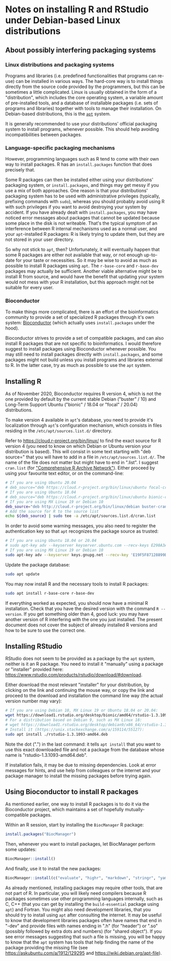 Notes on installing R and RStudio under Debian-based Linux distributions
========================================================================


About possibly interfering packaging systems
--------------------------------------------


### Linux distributions and packaging systems

Programs and libraries (i.e. predefined functionalities that programs can
re-use) can be installed in various ways. The hard-core way is to install
things directly from the source code provided by the programmers, but this can
be sometimes a little complicated. Linux is usually obtained in the form of a
"distribution", which includes the core operating system, a variable amount of
pre-installed tools, and a database of installable packages (i.e. sets of
programs and libraries) together with tools to manage their installation. On
Debian-based distributions, this is the
[`apt`](https://www.debian.org/doc/manuals/debian-reference/ch02.en.html)
system.

It is generally recommended to use your distributions' official packaging
system to install programs, whenever possible. This should help avoiding
incompatibilities between packages.


### Language-specific packaging mechanisms

However, programming languages such as R tend to come with their own way to
install packages. R has an `install.packages` function that does precisely
that.

Some R packages can then be installed either using your distributions'
packaging system, or `install.packages`, and things may get messy if you use a
mix of both approaches. One reason is that your distributions' packaging system
has to be used with administrative privileges (typically, prefixing commands
with `sudo`), whereas you should probably avoid using R with such privileges if
you want to avoid destroying your system by accident. If you have already dealt
with `install.packages`, you may have noticed error messages about packages
that cannot be updated because some place in the disk is not writeable. That's
the typical symptom of an interference between R internal mechanisms used as a
normal user, and your `apt`-installed R packages: R is likely trying to update
them, but they are not stored in your user directory.

So why not stick to `apt`, then? Unfortunately, it will eventually happen that
some R packages are either not available that way, or not enough up-to-date for
your taste or necessities. So it may be wise to avoid as much as possible to
install R packages using `apt`. The `r-base-core` and `r-base-dev` packages may
actually be sufficient. Another viable alternative might be to install R from
source, and would have the benefit that updating your system would not mess
with your R installation, but this approach might not be suitable for every
user.


### Bioconductor

To make things more complicated, there is an effort of the bioinformatics
community to provide a set of specialized R packages through it's own system:
[Bioconductor](https://www.bioconductor.org/install/#install-bioconductor-packages)
(which actually uses `install.packages` under the hood).

Bioconductor strives to provide a set of compatible packages, and can also
install R packages that are not specific to bioinformatics. I would therefore
suggest to install packages using Bioconductor whenever possible. You may still
need to install packages directly with `install.packages`, and some packages
might not build unless you install programs and libraries external to R. In the
latter case, try as much as possible to use the `apt` system.


Installing R
------------

As of November 2020, Bioconductor requires R version 4, which is not the one
provided by default by the current stable Debian ("buster" / 10) and Long-Term
Support Ubuntu ("bionic" / 18.04 or "focal" / 20.04) distributions.

To make version 4 available in `apt`'s database, you need to provide it's
localization through `apt`'s configuration mechanism, which consists in files
residing in the `/etc/apt/sources.list.d/` directory.

Refer to <https://cloud.r-project.org/bin/linux/> to find the exact source for
R version 4 (you need to know on which Debian or Ubuntu version your
distribution is based). This will consist in some text starting with "deb
source=" that you will have to add in a file in `/etc/apt/sources.list.d/`. The
name of the file does not matter but might have to end in ".list". I suggest
`cran.list` (for ["Comprehensive R Archive
Network"](https://cran.r-project.org)). Either proceed by using your favourite
text editor, or on the command-line:

```bash
# If you are using Ubuntu 20.04
# deb_source="deb https://cloud.r-project.org/bin/linux/ubuntu focal-cran40/"
# If you are using Ubuntu 18.04
# deb_source="deb https://cloud.r-project.org/bin/linux/ubuntu bionic-cran40/"
# If you are using MX Linux 19 or Debian 10
deb_source="deb http://cloud.r-project.org/bin/linux/debian buster-cran40/"
# Add the source for R to the source list
echo ${deb_source} | sudo tee -a /etc/apt/sources.list.d/cran.list
```

In order to avoid some warning messages, you also need to register the authentication key so that `apt` recognizes the package source as trusted:
```bash
# If you are using Ubuntu 18.04 or 20.04
# sudo apt-key adv --keyserver keyserver.ubuntu.com --recv-keys E298A3A825C0D65DFD57CBB651716619E084DAB9
# If you are using MX Linux 19 or Debian 10
sudo apt-key adv --keyserver keys.gnupg.net --recv-key 'E19F5F87128899B192B1A2C2AD5F960A256A04AF'
```

Update the package database:
```bash
sudo apt update
```

You may now install R and the necessary tools to install R packages:
```bash
sudo apt install r-base-core r-base-dev
```

If everything worked as expected, you should now have a minimal R installation.
Check that you have the desired version with the command `R --version`. If you
get something older than 4, good luck: you may have another version of R
interfering with the one you just installed. The present document does not
cover the subject of already installed R versions and how to be sure to use the
correct one.


Installing RStudio
------------------

RStudio does not seem to be provided as a package by the `apt` system, neither
is it an R package. You need to install it "manually" using a package or
"installer" provided here:
<https://www.rstudio.com/products/rstudio/download/#download>.

Either download the most relevant "installer" for your distribution, by
clicking on the link and continuing the mouse way, or copy the link and
proceed to the download and installation the command line way (the actual
version number may vary):

```bash
# If you are using Debian 10, MX Linux 19 or Ubuntu 18.04 or 20.04:
wget https://download1.rstudio.org/desktop/bionic/amd64/rstudio-1.3.1093-amd64.deb
# For a distribution based on Debian 9, such as MX Linux 18:
# wget https://download1.rstudio.org/desktop/debian9/x86_64/rstudio-1.3.1093-amd64.deb
# Install it (https://unix.stackexchange.com/a/159114/55127):
sudo apt install ./rstudio-1.3.1093-amd64.deb
```


Note the dot (".") in the last command: it tells `apt install` that you want to
use this exact downloaded file and not a package from the database whose name
is "rstudio-1.3.1093-amd64.deb".

If installation fails, it may be due to missing dependencies. Look at error
messages for hints, and use help from colleagues or the internet and your
package manager to install the missing packages before trying again.


Using Bioconductor to install R packages
----------------------------------------

As mentioned earlier, one way to install R packages is to do it via the
Bioconductor project, which maintains a set of hopefully mutually-compatible
packages.

Within an R session, start by installing the `BiocManager` R package:

```r
install.packages("BiocManager")
```

Then, whenever you want to install packages, let BiocManager perform some updates:

```r
BiocManager::install()
```

And finally, use it to install the new packages:

```r
BiocManager::install(c("evaluate", "highr", "markdown", "stringr", "yaml", "htmltools", "caTools", "bitops", "knitr", "jsonlite", "base64enc", "rprojroot", "rmarkdown"))
```

As already mentioned, installing packages may require other tools, that are not
part of R. In particular, you will likely need compilers because R packages sometimes
use other programming languages internally, such as C, C++ (that you can get by
installing the `build-essential` package using `apt`) and Fortran. You might also
need development libraries, that you should try to install using `apt` after
consulting the internet. It may be useful to know that development libraries
packages often have names that end in "-dev" and provide files with names
ending in ".h" (for "header") or ".so" (possibly followed by extra dots and
numbers) (for "shared object"). If you see error messages suggesting that such
a file is missing, you will be happy to know that the `apt` system has tools
that help finding the name of the package providing the missing file (see
<https://askubuntu.com/a/1912/129295> and <https://wiki.debian.org/apt-file>).

